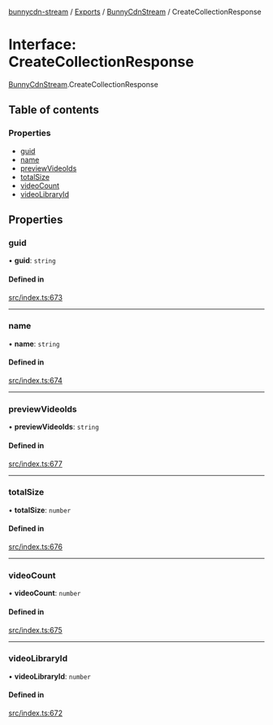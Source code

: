 [bunnycdn-stream](../README.md) / [Exports](../modules.md) / [BunnyCdnStream](../modules/BunnyCdnStream.md) / CreateCollectionResponse

# Interface: CreateCollectionResponse

[BunnyCdnStream](../modules/BunnyCdnStream.md).CreateCollectionResponse

## Table of contents

### Properties

- [guid](BunnyCdnStream.CreateCollectionResponse.md#guid)
- [name](BunnyCdnStream.CreateCollectionResponse.md#name)
- [previewVideoIds](BunnyCdnStream.CreateCollectionResponse.md#previewvideoids)
- [totalSize](BunnyCdnStream.CreateCollectionResponse.md#totalsize)
- [videoCount](BunnyCdnStream.CreateCollectionResponse.md#videocount)
- [videoLibraryId](BunnyCdnStream.CreateCollectionResponse.md#videolibraryid)

## Properties

### guid

• **guid**: `string`

#### Defined in

[src/index.ts:673](https://github.com/dan-online/bunnycdn-stream/blob/316ffbe/src/index.ts#L673)

___

### name

• **name**: `string`

#### Defined in

[src/index.ts:674](https://github.com/dan-online/bunnycdn-stream/blob/316ffbe/src/index.ts#L674)

___

### previewVideoIds

• **previewVideoIds**: `string`

#### Defined in

[src/index.ts:677](https://github.com/dan-online/bunnycdn-stream/blob/316ffbe/src/index.ts#L677)

___

### totalSize

• **totalSize**: `number`

#### Defined in

[src/index.ts:676](https://github.com/dan-online/bunnycdn-stream/blob/316ffbe/src/index.ts#L676)

___

### videoCount

• **videoCount**: `number`

#### Defined in

[src/index.ts:675](https://github.com/dan-online/bunnycdn-stream/blob/316ffbe/src/index.ts#L675)

___

### videoLibraryId

• **videoLibraryId**: `number`

#### Defined in

[src/index.ts:672](https://github.com/dan-online/bunnycdn-stream/blob/316ffbe/src/index.ts#L672)
